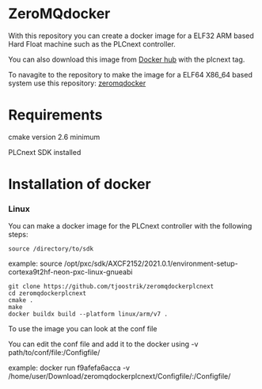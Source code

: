# ZeroMQdocker
With this repository you can create a docker image for a ELF32 ARM based Hard Float machine such as the PLCnext controller.

You can also download this image from [Docker hub](hub.docker.com/repository/docker/zeromqarm) with the plcnext tag.

To navagite to the repository to make the image for a ELF64 X86_64 based system use this repository: [zeromqdocker](https://github.com/tjoostrik/zeromqdocker)

# Requirements
cmake version 2.6 minimum

PLCnext SDK installed

# Installation of docker
### Linux
You can make a docker image for the PLCnext controller with the following steps:
```
source /directory/to/sdk
```
example: source /opt/pxc/sdk/AXCF2152/2021.0.1/environment-setup-cortexa9t2hf-neon-pxc-linux-gnueabi
```
git clone https://github.com/tjoostrik/zeromqdockerplcnext
cd zeromqdockerplcnext
cmake .
make
docker buildx build --platform linux/arm/v7 .
```
To use the image you can look at the conf file

You can edit the conf file and add it to the docker using -v path/to/conf/file:/Configfile/

example: docker run f9afefa6acca -v /home/user/Download/zeromqdockerplcnext/Configfile/:/Configfile/
